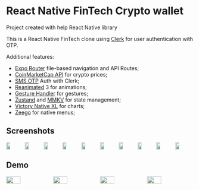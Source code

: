 # React Native FinTech Crypto wallet
Project created with help React Native library

This is a React Native FinTech clone using [Clerk](https://go.clerk.com/tQXLCe8) for user authentication with OTP.

Additional features:

- [Expo Router](https://docs.expo.dev/routing/introduction/) file-based navigation and API Routes;
- [CoinMarketCap API](https://coinmarketcap.com/api/documentation/v1/) for crypto prices;
- [SMS OTP](https://clerk.com/docs/custom-flows/email-sms-otp?utm_source=sponsorship&utm_medium=github&utm_campaign=simong&utm_content=rn-fintech) Auth with Clerk;
- [Reanimated](https://docs.swmansion.com/react-native-reanimated/) 3 for animations;
- [Gesture Handler](https://docs.swmansion.com/react-native-gesture-handler/) for gestures;
- [Zustand](https://zustand-demo.pmnd.rs/) and [MMKV](https://github.com/mrousavy/react-native-mmkv) for state management;
- [Victory Native XL](https://commerce.nearform.com/open-source/victory-native) for charts;
- [Zeego](https://zeego.dev/start) for native menus;

## Screenshots

<div style="display: flex; flex-direction: 'row';">
  <img src="https://github.com/yurashalya/Crypto-wallet/assets/25618300/518a2b2e-79a6-4303-a0a3-480d976f1798" width=20%>
  <img src="https://github.com/yurashalya/Crypto-wallet/assets/25618300/457be87f-6f88-48a4-8c18-a3f8c302817b" width=20%>
  <img src="https://github.com/yurashalya/Crypto-wallet/assets/25618300/e7adcf02-cd60-4e17-b7a5-016c075ee593" width=20%>
  <img src="https://github.com/yurashalya/Crypto-wallet/assets/25618300/2000d64a-c0f3-44e0-9495-542b30916040" width=20%>
  <img src="https://github.com/yurashalya/Crypto-wallet/assets/25618300/731c4d80-64c4-4f78-961c-cfdefc0e1ac0" width=20%>
  <img src="https://github.com/yurashalya/Crypto-wallet/assets/25618300/5414e41a-ed3e-44cf-bfa2-da6821ae7c81" width=20%>
  <img src="https://github.com/yurashalya/Crypto-wallet/assets/25618300/56acc0e6-e28c-444e-bb8a-56d691dc84a0" width=20%>
  <img src="https://github.com/yurashalya/Crypto-wallet/assets/25618300/4e538347-2819-4792-b441-d1d67b163b57" width=20%>
  <img src="https://github.com/yurashalya/Crypto-wallet/assets/25618300/8081eeeb-7735-4ee0-9f0b-592cca704539" width=20%>
  <img src="https://github.com/yurashalya/Crypto-wallet/assets/25618300/191a4606-a97f-438f-b715-34e316f08af2" width=20%>
</div>

## Demo

<div style="display: flex; flex-direction: 'row';">
  <img src="https://github.com/yurashalya/Crypto-wallet/assets/25618300/2e82446d-77dd-4179-8d30-b2363e2952a9" width=30%>
  <img src="https://github.com/yurashalya/Crypto-wallet/assets/25618300/ab88b591-71f6-4f49-bc6c-4bbde89bf0f5" width=30%>
  <img src="https://github.com/yurashalya/Crypto-wallet/assets/25618300/8dff3e97-7834-4312-8629-3b69c0258ab5" width=30%>
  <img src="https://github.com/yurashalya/Crypto-wallet/assets/25618300/60d233e7-24e1-4bd3-8707-2a6b50f34525" width=30%>
</div>
